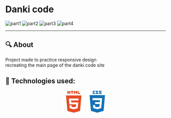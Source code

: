 # Danki code
![part1](https://user-images.githubusercontent.com/87580316/132258965-ef91f17b-74e2-4269-9119-d955dc5ab6df.jpg)
![part2](https://user-images.githubusercontent.com/87580316/132258964-bf22f719-b23c-4965-837c-9a3c4e178139.jpg)
![part3](https://user-images.githubusercontent.com/87580316/132258960-7f03ba6e-2848-471b-b2b5-d439a99c1239.jpg)
![part4](https://user-images.githubusercontent.com/87580316/132363660-7f219e2e-fa5b-40c1-ae26-c477c3b81ac4.jpg)


---

## :mag: About 
Project made to practice responsive design
<br>
recreating the main page of the danki code site

## :rocket: Technologies used:
<p align="center">
<img src="https://github.com/devicons/devicon/blob/master/icons/html5/html5-plain-wordmark.svg" alt="html5"  width="70" height="70"/>
<img src="https://github.com/devicons/devicon/blob/master/icons/css3/css3-plain-wordmark.svg" alt="css3" width="70" height="70"/>
